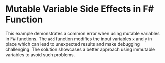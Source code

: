 # Mutable Variable Side Effects in F# Function

This example demonstrates a common error when using mutable variables in F# functions. The `add` function modifies the input variables `x` and `y` in place which can lead to unexpected results and make debugging challenging.  The solution showcases a better approach using immutable variables to avoid such problems.